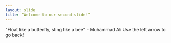```yaml
---
layout: slide
title: “Welcome to our second slide!”
---
```

"Float like a butterfly, sting like a bee" - Muhammad Ali
Use the left arrow to go back!
